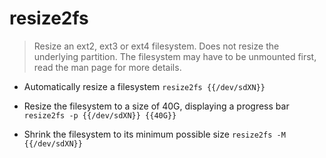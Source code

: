# resize2fs
> Resize an ext2, ext3 or ext4 filesystem.
> Does not resize the underlying partition. The filesystem may have to be unmounted first, read the man page for more details.

- Automatically resize a filesystem
`resize2fs {{/dev/sdXN}}`

- Resize the filesystem to a size of 40G, displaying a progress bar
`resize2fs -p {{/dev/sdXN}} {{40G}}`

- Shrink the filesystem to its minimum possible size
`resize2fs -M {{/dev/sdXN}}`
